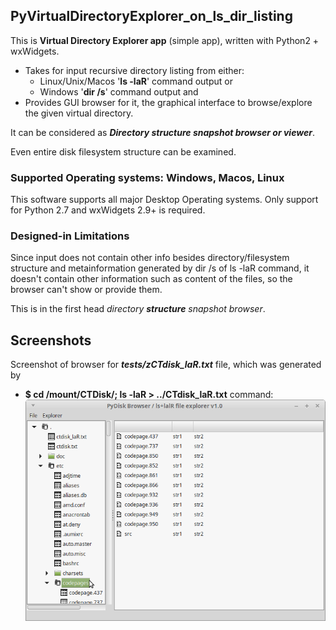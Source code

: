 ## PyVirtualDirectoryExplorer_on_ls_dir_listing
This is **Virtual Directory Explorer app** (simple app), written with Python2 + wxWidgets.

* Takes for input recursive directory listing from either:
  * Linux/Unix/Macos '**ls -laR**' command output or 
  * Windows '**dir /s**' command output and 
* Provides GUI browser for it, the graphical interface to browse/explore the given virtual directory.

It can be considered as **_Directory structure snapshot browser or viewer_**.

Even entire disk filesystem structure can be examined.

### Supported Operating systems: Windows, Macos, Linux
This software supports all major Desktop Operating systems. Only support for Python 2.7 and wxWidgets 2.9+ is required.

### Designed-in Limitations

Since input does not contain other info besides directory/filesystem structure and metainformation generated by dir /s of ls -laR command, it doesn't contain other information such as content of the files, so the browser can't show or provide them.

This is in the first head *directory **structure** snapshot browser*. 

## Screenshots
Screenshot of browser for **_tests/zCTdisk_laR.txt_** file, which was generated by 
  * **$ cd /mount/CTDisk/; ls -laR > ../CTdisk_laR.txt** command: 
![Screenshot of v1.0 (Linux)](/screenshots/screenshot-linux1.0s1.png?raw=true "Screenshot of v1.0 (Linux)")
